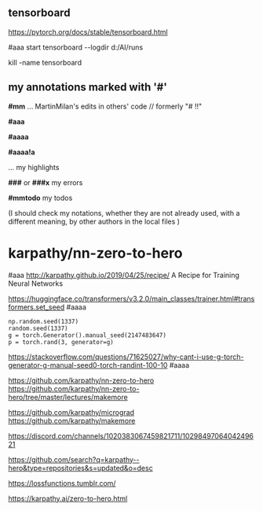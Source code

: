 

##  tensorboard

https://pytorch.org/docs/stable/tensorboard.html

#aaa
start tensorboard --logdir d:/AI/runs 

kill -name tensorboard





## my annotations marked with '#'

**\#mm** ... MartinMilan's edits in others' code     //   formerly "# !!"


**\#aaa**

**\#aaaa** 

**\#aaaa!a**

 ... my highlights

**\###** or **\###x** my errors

**#mmtodo** my todos


(I should check my notations, whether they are not already used, with a different meaning,  by other authors  in  the local files
)









# karpathy/nn-zero-to-hero

#aaa
http://karpathy.github.io/2019/04/25/recipe/
A Recipe for Training Neural Networks

https://huggingface.co/transformers/v3.2.0/main_classes/trainer.html#transformers.set_seed    #aaaa

```
np.random.seed(1337)
random.seed(1337)
g = torch.Generator().manual_seed(2147483647)
p = torch.rand(3, generator=g)

```
https://stackoverflow.com/questions/71625027/why-cant-i-use-g-torch-generator-g-manual-seed0-torch-randint-100-10  #aaaa



https://github.com/karpathy/nn-zero-to-hero
https://github.com/karpathy/nn-zero-to-hero/tree/master/lectures/makemore

https://github.com/karpathy/micrograd
https://github.com/karpathy/makemore


https://discord.com/channels/1020383067459821711/1029849706404249621




https://github.com/search?q=karpathy--hero&type=repositories&s=updated&o=desc







https://lossfunctions.tumblr.com/




https://karpathy.ai/zero-to-hero.html



